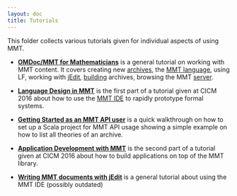 ```yaml
---
layout: doc
title: Tutorials
---
```


This folder collects various tutorials given for individual aspects of using MMT.

* **[OMDoc/MMT for Mathematicians](https://gl.mathhub.info/Tutorials/Mathematicians/blob/master/tutorial/mmt-math-tutorial.pdf)** is a general tutorial on working with MMT content. It covers creating new [archives](../archives), the [MMT language](../language/), using LF, working with [jEdit](../applications/jedit), [building](../archives/building) archives, browsing the MMT [server](../applications/server).

* **[Language Design in MMT](prototyping/)** is the first part of a tutorial given at CICM 2016 about how to use the [MMT IDE](../applications/jedit) to rapidly prototype formal systems.

* **[Getting Started as an MMT API user](applications/getting-started.md)** is a quick walkthrough on how to set up a Scala project for MMT API usage showing a simple example on how to list all theories of an archive.

* **[Application Development with MMT](../applications/application-development)** is the second part of a tutorial given at CICM 2016 about how to build applications on top of the MMT library.

* **[Writing MMT documents with jEdit](jedit/)** is a general tutorial about using the MMT IDE (possibly outdated)
